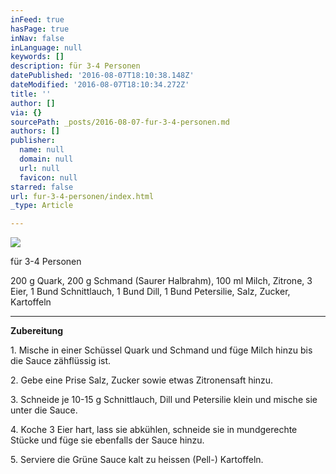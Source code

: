 ```yaml
---
inFeed: true
hasPage: true
inNav: false
inLanguage: null
keywords: []
description: für 3-4 Personen
datePublished: '2016-08-07T18:10:38.148Z'
dateModified: '2016-08-07T18:10:34.272Z'
title: ''
author: []
via: {}
sourcePath: _posts/2016-08-07-fur-3-4-personen.md
authors: []
publisher:
  name: null
  domain: null
  url: null
  favicon: null
starred: false
url: fur-3-4-personen/index.html
_type: Article

---
```

![](https://the-grid-user-content.s3-us-west-2.amazonaws.com/03a82862-3bcc-4d19-b44b-97de615786a4.jpg)

für 3-4 Personen

200 g Quark, 200 g Schmand (Saurer Halbrahm), 100 ml Milch, Zitrone, 3 Eier, 1 Bund Schnittlauch, 1 Bund Dill, 1 Bund Petersilie, Salz, Zucker, Kartoffeln

****

**Zubereitung**

1\. Mische in einer Schüssel Quark und Schmand und füge Milch hinzu bis die Sauce zähflüssig ist. 

2\. Gebe eine Prise Salz, Zucker sowie etwas Zitronensaft hinzu.

3\. Schneide je 10-15 g Schnittlauch, Dill und Petersilie klein und mische sie unter die Sauce.

4\. Koche 3 Eier hart, lass sie abkühlen, schneide sie in mundgerechte Stücke und füge sie ebenfalls der Sauce hinzu.

5\. Serviere die Grüne Sauce kalt zu heissen (Pell-) Kartoffeln.